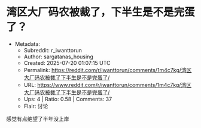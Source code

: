 # 湾区大厂码农被裁了，下半生是不是完蛋了？

- Metadata:
  - Subreddit: r_iwanttorun
  - Author: sargatanas_housing
  - Created: 2025-07-20 01:07:15 UTC
  - Permalink: https://reddit.com/r/iwanttorun/comments/1m4c7kg/湾区大厂码农被裁了下半生是不是完蛋了/
  - URL: https://www.reddit.com/r/iwanttorun/comments/1m4c7kg/湾区大厂码农被裁了下半生是不是完蛋了/
  - Ups: 4 | Ratio: 0.58 | Comments: 37
  - Flair: 讨论


感觉有点绝望了半年没上岸

